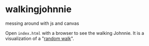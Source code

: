 # walkingjohnnie

messing around with js and canvas

Open `index.html` with a browser to see the walking Johnnie. It is a visualization of a "[random walk](https://en.wikipedia.org/wiki/Random_walk_hypothesis)".
